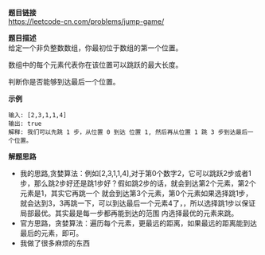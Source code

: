 **题目链接**  
https://leetcode-cn.com/problems/jump-game/  

**题目描述**  
给定一个非负整数数组，你最初位于数组的第一个位置。

数组中的每个元素代表你在该位置可以跳跃的最大长度。

判断你是否能够到达最后一个位置。

**示例**  
```
输入: [2,3,1,1,4]
输出: true
解释: 我们可以先跳 1 步，从位置 0 到达 位置 1, 然后再从位置 1 跳 3 步到达最后一个位置。
```

**解题思路**  
* 我的思路,贪婪算法：例如[2,3,1,1,4],对于第0个数字2，它可以跳跃2步或者1步，那么跳2步好还是跳1步好？假如跳2步的话，就会到达第2个元素，第2个元素是1，其实它再跳一个
就会到达第3个元素，第0个元素如果选择跳1步，就会达到3，3再跳一下，可以到达最后一个元素4了，，所以选择跳1步以保证局部最优。其实最是每一步都再能到达的范围
内选择最优的元素来跳。
* 官方思路，贪婪算法：遍历每个元素，更最远的距离，如果最远的距离能到达最后的元素，即可。
* 我做了很多麻烦的东西
